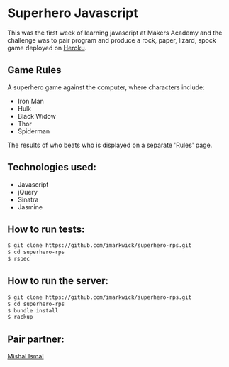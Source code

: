 # Superhero Javascript

This was the first week of learning javascript at Makers Academy and the challenge was to pair program and produce a rock, paper, lizard, spock game deployed on [Heroku](https://limitless-wildwood-5139.herokuapp.com/).

## Game Rules

A superhero game against the computer, where characters include:

- Iron Man
- Hulk
- Black Widow
- Thor
- Spiderman

The results of who beats who is displayed on a separate 'Rules' page.

## Technologies used:

* Javascript
* jQuery
* Sinatra
* Jasmine

## How to run tests:

```sh
$ git clone https://github.com/imarkwick/superhero-rps.git
$ cd superhero-rps
$ rspec
```

## How to run the server:

```sh
$ git clone https://github.com/imarkwick/superhero-rps.git
$ cd superhero-rps
$ bundle install
$ rackup
```

## Pair partner:

[Mishal Ismal](https://github.com/mishal1)